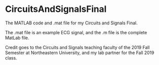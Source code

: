 # CircuitsAndSignalsFinal
The MATLAB code and .mat file for my Circuits and Signals Final.

The .mat file is an example ECG signal, and the .m file is the complete MatLab file.

Credit goes to the Circuits and Signals teaching faculty of the 2019 Fall Semester at Northeastern University,
and my lab partner for the Fall 2019 class.
